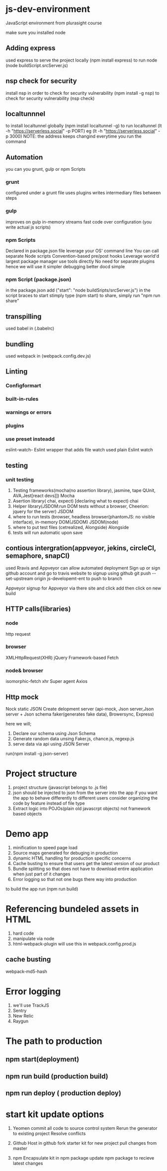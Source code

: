 # js-dev-environment
JavaScript environment from plurasight course

make sure you installed node

## Adding express  
used express to serve the project locally (npm install express)
to run node (node buildScript.srcServer.js)

## nsp check for security
install nsp in order to check for security vulnerability (npm install -g nsp)
to check for security vulnerability (nsp check)

## localtunnnel
to install localtunnel globally (npm install localtunnel -g)
to run localtunnel (lt -h "https://serverless.social" -p PORT) eg (lt -h "https://serverless.social" -p 3000)
NOTE: the address keeps changind everytime you run the command

## Automation
you can you grunt, gulp or npm Scripts
### grunt
configured under a grunt file
uses plugins
writes intermediary files between steps

### gulp
improves on gulp
in-memory streams
fast
code over configuration (you write actual js scripts)

### npm Scripts
Declared in package.json file
leverage your OS' command line
You can call separate Node scripts
Convention-based pre/post hooks
Leverage world'd largest package manager
use tools directly
No need for separate plugins hence we will use it
simpler debugging
better docd 
simple

### npm Script (package.json)
in the package.json add ("start": "node buildSripts/srcServer.js") in the script braces
to start stimply type (npm start)
to share, simply run "npm run share"

## transpilling 
used babel in (.babelrc)

## bundling
used webpack in (webpack.config.dev.js)

## Linting
### Configformart
### built-in-rules
### warnings or errors
### plugins
### use preset insteadd

eslint-watch- Eslint wrapper that adds file watch
used plain Eslint watch

## testing
### unit testing
1. Testing frameworks(mocha(no assertion library), jasmine, tape QUnit, AVA,Jest[react devs]])
Mocha
2. Asertion library( chai, expect) [declaring what to expect)
chai
3. Helper library(JSDOM:run DOM tests without a browser, Cheerion: jquery for the server)
JSDOM
4. where to run tests (browser, headless browser(phantomJS: no visible interface), in-memory DOM(JSDOM)
JSDOM(node)
5. where to put test files (cetrealized, Alongside)
Alongside
6. tests will run automatic
upon save

## contious intergration(appveyor, jekins, circleCI, semaphore, snapCI)
used Rravis and Appveyor
can allow automated deployment
Sign up or sign github account and go to travis website to signup using github
git push --set-upstream origin js-developemt-ent to push to branch

Appveyor
signup for Appveyor via there site and click add then click on new build

 
## HTTP calls(libraries)
### node
http
request

### browser
XMLHttpRequest(XHR)
jQuery
Framework-based
Fetch

### node& browser
isomorphic-fetch
xhr
Super agent
Axios

## Http mock
Nock
static JSON
Create delopment server (api-mock, Json server,Json server + Json schema faker(generates fake data), Browersync, Express)

here we will;
1. Declare our schema using Json Schema
2. Generate random data unsing Faker.js, chance.js, regexp.js
3. serve data via api using JSON Server

run(npm install -g json-server)

# Project structure
1. project structure (javascript belongs to .js file)
2. json should be injected to json from the server into the app if you want the app to behave differently to different users
consider organizing the code by feature instead of file type
3. Extract logic into POJOs(plain old javascrpt objects) not framework based objects

# Demo app
1. minification to speed page load
2. Source maps generated for debuging in production
3. dynamic HTML handling for production specific concerns
4. Cache busting to ensure that users get the latest version of our product
5. Bundle splitting so that does not have to download entire application when just part of it changes 
6. Error logging so that not one bugs there way into production

to build the app run (npm run build)

# Referencing bundeled assets in HTML
1. hard code
2. manipulate via node
3. html-webpack-plugin will use this in webpack.config.prod.js

## cache busting
 webpack-md5-hash

# Error logging
1. we'll use TrackJS 
2. Sentry
3. New Relic
4. Raygun

# The path to production
## npm start(deployment)
## npm run build (production build)
## npm run deploy ( production deploy)

# start kit update options


1. Yeomen
commit all code to source control system
Rerun the generator to existing project
Resolve conflicts

2. Github
Host in github
fork starter kit for new project
pull changes from master

3. npm
Encapsulate kit in npm package
update npm package to recieve latest changes

